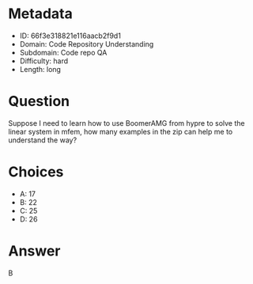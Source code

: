 # Metadata

- ID: 66f3e318821e116aacb2f9d1
- Domain: Code Repository Understanding
- Subdomain: Code repo QA
- Difficulty: hard
- Length: long

# Question

Suppose I need to learn how to use BoomerAMG from hypre to solve the linear system in mfem, how many examples in the zip can help me to understand the way?

# Choices

- A: 17
- B: 22
- C: 25
- D: 26

# Answer

B
